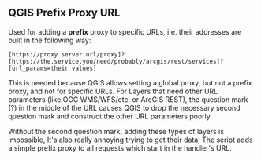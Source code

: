## QGIS Prefix Proxy URL

Used for adding a **prefix** proxy to specific URLs, i.e. their addresses are built in the following way:

`[https://proxy.server.url/proxy]?[https://the.service.you/need/probably/arcgis/rest/services]?[url_params=their values]`


This is needed because QGIS allows setting a global proxy, but not a prefix proxy, and not for specific URLs. For Layers that
need other URL parameters (like OGC WMS/WFS/etc. or ArcGIS REST), the question mark (?) in the middle of the URL causes QGIS to
drop the necessary second question mark and construct the other URL parameters poorly.

Without the second question mark, adding these types of layers is impossible,
It's also really annoying trying to get their data,
The script adds a simple prefix proxy to all requests which start in the handler's URL.

